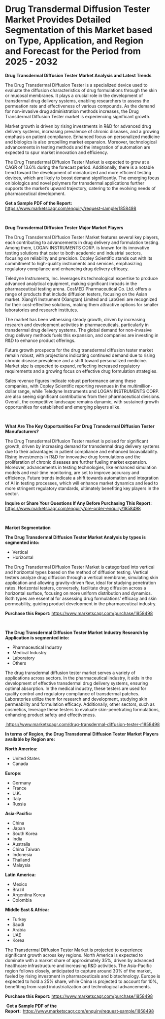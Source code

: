 <p><h1>Drug Transdermal Diffusion Tester Market Provides Detailed Segmentation of this Market based on Type, Application, and Region and Forecast for the Period from 2025 - 2032</h1></p><p><strong>Drug Transdermal Diffusion Tester Market Analysis and Latest Trends</strong></p>
<p><p>The Drug Transdermal Diffusion Tester is a specialized device used to evaluate the diffusion characteristics of drug formulations through the skin or mucosal membranes. It plays a crucial role in the development of transdermal drug delivery systems, enabling researchers to assess the permeation rate and effectiveness of various compounds. As the demand for non-invasive drug administration methods increases, the Drug Transdermal Diffusion Tester market is experiencing significant growth.</p><p>Market growth is driven by rising investments in R&D for advanced drug delivery systems, increasing prevalence of chronic diseases, and a growing emphasis on patient compliance. Enhanced focus on personalized medicine and biologics is also propelling market expansion. Moreover, technological advancements in testing methods and the integration of automation are expected to spur market innovation and efficiency.</p><p>The Drug Transdermal Diffusion Tester Market is expected to grow at a CAGR of 13.6% during the forecast period. Additionally, there is a notable trend toward the development of miniaturized and more efficient testing devices, which are likely to boost demand significantly. The emerging focus on biologics and novel polymers for transdermal applications further supports the market’s upward trajectory, catering to the evolving needs of pharmaceutical development.</p></p>
<p><strong>Get a Sample PDF of the Report:&nbsp;</strong> <a href="https://www.marketscagr.com/enquiry/request-sample/1858498?utm_campaign=3274&utm_medium=2&utm_source=Github&utm_content=ia&utm_term=14042025&utm_id=drug-transdermal-diffusion-tester">https://www.marketscagr.com/enquiry/request-sample/1858498</a></p>
<p>&nbsp;</p>
<p><strong>Drug Transdermal Diffusion Tester Major Market Players</strong></p>
<p><p>The Drug Transdermal Diffusion Tester Market features several key players, each contributing to advancements in drug delivery and formulation testing. Among them, LOGAN INSTRUMENTS CORP. is known for its innovative testing solutions that cater to both academic and industrial sectors, focusing on reliability and precision. Copley Scientific stands out with its commitment to high-quality instruments and services, emphasizing regulatory compliance and enhancing drug delivery efficacy.</p><p>Teledyne Instruments, Inc. leverages its technological expertise to produce advanced analytical equipment, making significant inroads in the pharmaceutical testing arena. CosMED Pharmaceutical Co. Ltd. offers a range of products that include diffusion testers, focusing on the Asian market. XiangYi Instrument (Xiangtan) Limited and LabGeni are recognized for their cost-effective solutions, making them attractive options for smaller laboratories and research institutes.</p><p>The market has been witnessing steady growth, driven by increasing research and development activities in pharmaceuticals, particularly in transdermal drug delivery systems. The global demand for non-invasive drug delivery methods fuels this expansion, and companies are investing in R&D to enhance product offerings.</p><p>Future growth prospects for the drug transdermal diffusion tester market remain robust, with projections indicating continued demand due to rising chronic disease prevalence and a shift toward personalized medicine. Market size is expected to expand, reflecting increased regulatory requirements and a growing focus on effective drug formulation strategies.</p><p>Sales revenue figures indicate robust performance among these companies, with Copley Scientific reporting revenues in the multimillion-dollar range, while Teledyne Instruments and LOGAN INSTRUMENTS CORP. are also seeing significant contributions from their pharmaceutical divisions. Overall, the competitive landscape remains dynamic, with sustained growth opportunities for established and emerging players alike.</p></p>
<p>&nbsp;</p>
<p><strong>What Are The Key Opportunities For Drug Transdermal Diffusion Tester Manufacturers?</strong></p>
<p><p>The Drug Transdermal Diffusion Tester market is poised for significant growth, driven by increasing demand for transdermal drug delivery systems due to their advantages in patient compliance and enhanced bioavailability. Rising investments in R&D for innovative drug formulations and the proliferation of chronic diseases are further fueling market expansion. Moreover, advancements in testing technologies, like enhanced simulation models and real-time monitoring, are set to improve accuracy and efficiency. Future trends indicate a shift towards automation and integration of AI in testing processes, which will enhance market dynamics and lead to more stringent regulatory standards, ultimately benefiting key players in the sector.</p></p>
<p><strong>Inquire or Share Your Questions If Any Before Purchasing This Report:</strong> <a href="https://www.marketscagr.com/enquiry/pre-order-enquiry/1858498?utm_campaign=3274&utm_medium=2&utm_source=Github&utm_content=ia&utm_term=14042025&utm_id=drug-transdermal-diffusion-tester">https://www.marketscagr.com/enquiry/pre-order-enquiry/1858498</a></p>
<p>&nbsp;</p>
<p><strong>Market Segmentation</strong></p>
<p><strong>The Drug Transdermal Diffusion Tester Market Analysis by types is segmented into:</strong></p>
<p><ul><li>Vertical</li><li>Horizontal</li></ul></p>
<p><p>The Drug Transdermal Diffusion Tester Market is categorized into vertical and horizontal types based on the method of diffusion testing. Vertical testers analyze drug diffusion through a vertical membrane, simulating skin application and allowing gravity-driven flow, ideal for studying penetration rates. Horizontal testers, conversely, facilitate drug diffusion across a horizontal surface, focusing on more uniform distribution and dynamics. Both types are essential for assessing drug formulations’ efficacy and skin permeability, guiding product development in the pharmaceutical industry.</p></p>
<p><strong>Purchase this Report:&nbsp;</strong><a href="https://www.marketscagr.com/purchase/1858498?utm_campaign=3274&utm_medium=2&utm_source=Github&utm_content=ia&utm_term=14042025&utm_id=drug-transdermal-diffusion-tester">https://www.marketscagr.com/purchase/1858498</a></p>
<p>&nbsp;</p>
<p><strong>The Drug Transdermal Diffusion Tester Market Industry Research by Application is segmented into:</strong></p>
<p><ul><li>Pharmaceutical Industry</li><li>Medical Industry</li><li>Laboratory</li><li>Others</li></ul></p>
<p><p>The drug transdermal diffusion tester market serves a variety of applications across sectors. In the pharmaceutical industry, it aids in the development of effective transdermal drug delivery systems, ensuring optimal absorption. In the medical industry, these testers are used for quality control and regulatory compliance of transdermal patches. Laboratories utilize them for research and development, studying skin permeability and formulation efficacy. Additionally, other sectors, such as cosmetics, leverage these testers to evaluate skin-penetrating formulations, enhancing product safety and effectiveness.</p></p>
<p><a href="https://www.marketscagr.com/drug-transdermal-diffusion-tester-r1858498?utm_campaign=3274&utm_medium=2&utm_source=Github&utm_content=ia&utm_term=14042025&utm_id=drug-transdermal-diffusion-tester">&nbsp;https://www.marketscagr.com/drug-transdermal-diffusion-tester-r1858498</a></p>
<p><strong>In terms of Region, the Drug Transdermal Diffusion Tester Market Players available by Region are:</strong></p>
<p>
    <p> <strong> North America: </strong>
        <ul>
            <li>United States</li>
            <li>Canada</li>
        </ul>
        </p> 
    <p> <strong> Europe: </strong>
        <ul>
            <li>Germany</li>
            <li>France</li>
            <li>U.K.</li>
            <li>Italy</li>
            <li>Russia</li>
        </ul>
        </p> 
    <p> <strong> Asia-Pacific: </strong>
        <ul>
            <li>China</li>
            <li>Japan</li>
            <li>South Korea</li>
            <li>India</li>
            <li>Australia</li>
            <li>China Taiwan</li>
            <li>Indonesia</li>
            <li>Thailand</li>
            <li>Malaysia</li>
        </ul>
        </p> 
    <p> <strong> Latin America: </strong>
        <ul>
            <li>Mexico</li>
            <li>Brazil</li>
            <li>Argentina Korea</li>
            <li>Colombia</li>
        </ul>
        </p> 
    <p> <strong> Middle East & Africa: </strong>
        <ul>
            <li>Turkey</li>
            <li>Saudi</li>
            <li>Arabia</li>
            <li>UAE</li>
            <li>Korea</li>
        </ul>
    </p>
    </p>
<p><p>The Transdermal Diffusion Tester Market is projected to experience significant growth across key regions. North America is expected to dominate with a market share of approximately 35%, driven by advanced healthcare infrastructure and increasing R&D activities. The Asia-Pacific region follows closely, anticipated to capture around 30% of the market, fueled by rising investment in pharmaceuticals and biotechnology. Europe is expected to hold a 25% share, while China is projected to account for 10%, benefiting from rapid industrialization and technological advancements.</p></p>
<p><strong>Purchase this Report: </strong><a href="https://www.marketscagr.com/purchase/1858498?utm_campaign=3274&utm_medium=2&utm_source=Github&utm_content=ia&utm_term=14042025&utm_id=drug-transdermal-diffusion-tester">https://www.marketscagr.com/purchase/1858498</a></p>
<p>&nbsp;<strong>Get a Sample PDF of the Report:&nbsp;&nbsp;</strong><a href="https://www.marketscagr.com/enquiry/request-sample/1858498?utm_campaign=3274&utm_medium=2&utm_source=Github&utm_content=ia&utm_term=14042025&utm_id=drug-transdermal-diffusion-tester">https://www.marketscagr.com/enquiry/request-sample/1858498</a></p>
<p><strong></strong></p>
<p><p></p><p></p><p></p></p>